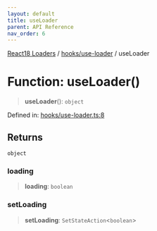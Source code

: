 ```yaml
---
layout: default
title: useLoader
parent: API Reference
nav_order: 6
---
```


[React18 Loaders](../../../modules.md) / [hooks/use-loader](../README.md) / useLoader

# Function: useLoader()

> **useLoader**(): `object`

Defined in: [hooks/use-loader.ts:8](https://github.com/react18-tools/turborepo-template/blob/3a66b23216861f5adcc73693c70f36ef7616e0f4/lib/src/hooks/use-loader.ts#L8)

## Returns

`object`

### loading

> **loading**: `boolean`

### setLoading

> **setLoading**: `SetStateAction`\<`boolean`\>

